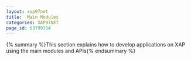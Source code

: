```yaml
---
layout: xap97net
title:  Main Modules
categories: XAP97NET
page_id: 63799314
---
```



{% summary %}This section explains how to develop applications on XAP using the main modules and APIs{% endsummary %}

